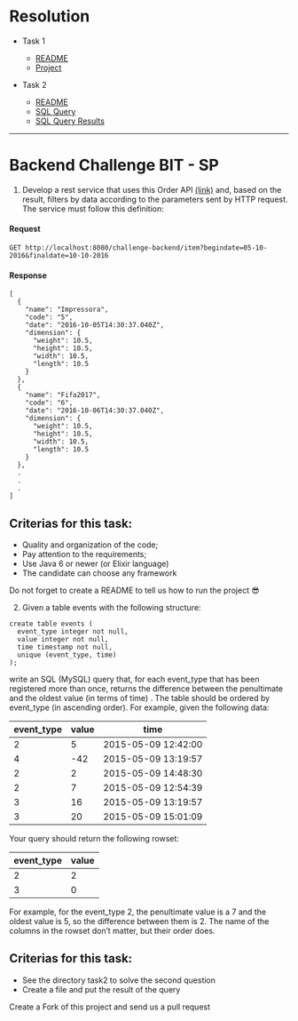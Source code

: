 # Resolution

* Task 1
    * [README](task1/README.md) 
    * [Project](task1/backendchallenge)
  
* Task 2
    * [README](task2/README.md)
    * [SQL Query](task2/query.sql)
    * [SQL Query Results](task2/result.xlsx)

------------------------------------------------------------------------------------------------------------------
# Backend Challenge BIT - SP

1) Develop a rest service that uses this Order API [(link)](http://www.mocky.io/v2/5817803a1000007d01cc7fc9) and, based on the result, filters by data according to the parameters sent by HTTP request.
The service must follow this definition:

#### Request
```
GET http://localhost:8080/challenge-backend/item?begindate=05-10-2016&finaldate=10-10-2016
```
#### Response
```
[
  {
    "name": "Impressora",
    "code": "5",
    "date": "2016-10-05T14:30:37.040Z",
    "dimension": {
      "weight": 10.5,
      "height": 10.5,
      "width": 10.5,
      "length": 10.5
    }
  },
  {
    "name": "Fifa2017",
    "code": "6",
    "date": "2016-10-06T14:30:37.040Z",
    "dimension": {
      "weight": 10.5,
      "height": 10.5,
      "width": 10.5,
      "length": 10.5
    }
  },
  .
  .
  .
]
```

## Criterias for this task:
- Quality and organization of the code;
- Pay attention to the requirements;
- Use Java 6 or newer (or Elixir language)
- The candidate can choose any framework

Do not forget to create a README to tell us how to run the project :sunglasses:

2) Given a table events with the following structure:
```
create table events (
  event_type integer not null,
  value integer not null,
  time timestamp not null,
  unique (event_type, time)
);
```
write an SQL (MySQL) query that, for each event_type that has been registered more than once,
returns the difference between the penultimate and the oldest value (in terms of time) . The table
should be ordered by event_type (in ascending order).
For example, given the following data:

|event_type  | value  | time                |
|----------- | -----  | -------------------
|2           | 5      | 2015-05-09 12:42:00 |
|4           | -42    | 2015-05-09 13:19:57 |
|2           | 2      | 2015-05-09 14:48:30 |
|2           | 7      | 2015-05-09 12:54:39 |
|3           | 16     | 2015-05-09 13:19:57 |
|3           | 20     | 2015-05-09 15:01:09 |


Your query should return the following rowset:

|event_type | value |
|---------- | -----
|2          | 2     |
|3          | 0     |

For example, for the event_type 2, the penultimate value is a 7 and the oldest value is 5, so the
difference between them is 2.
The name of the columns in the rowset don’t matter, but their order does.


## Criterias for this task:
- See the directory task2 to solve the second question
- Create a file and put the result of the query

Create a Fork of this project and send us a pull request


